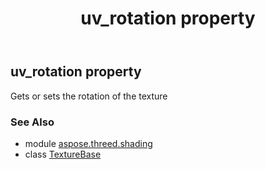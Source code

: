 ﻿---
title: uv_rotation property
second_title: Aspose.3D for Python via .NET API References
description: 
type: docs
weight: 170
url: /python-net/aspose.threed.shading/texturebase/uv_rotation/
is_root: false
---

## uv_rotation property


Gets or sets the rotation of the texture

### See Also
* module [aspose.threed.shading](../../)
* class [TextureBase](/3d/python-net/aspose.threed.shading/texturebase)
